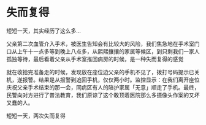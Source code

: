 # 失而复得


<!--more-->

短短一天，其实经历了这么多...

父亲第二次血管介入手术，被医生告知会有比较大的风险，我们焦急地在手术室门口从上午十一点多等到晚上八点多，从熙熙攘攘的家属等候区，到只剩我们一家人孤独等待，最后看着父亲从手术室推回病房的时候，是一种失而复得的感觉

就在收拾完准备走的时候，发现放在座位边父亲的手机不见了，拨打号码提示已关机，遂报警。结果是从报警到追回手机，仅仅两小时。监控显示：在我们离开座位庆祝父亲手术结束的那一会，同病区有人的陪护家属「无意」顺走了手机。最终，民警向对方进行了普法教育，我们原谅了这个敢顶着医院那么多摄像头作案的又坏又蠢的人。

短短一天，两次失而复得
